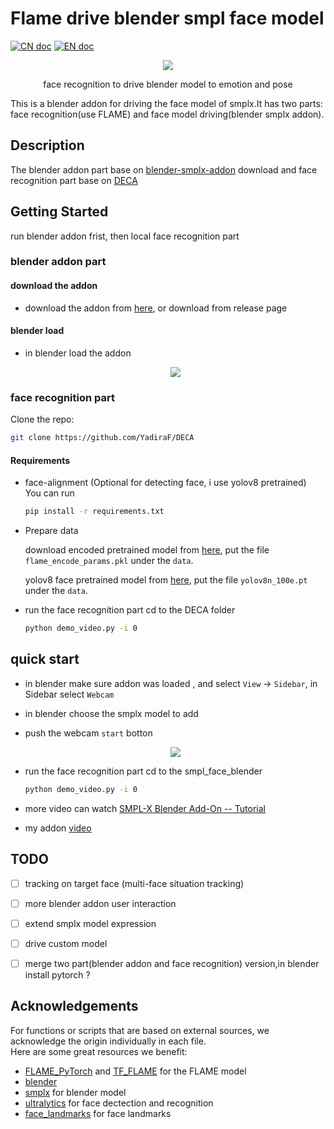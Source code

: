 # Flame drive blender smpl face model 
<p align="left">
<a href="Doc/README_CN.md"><img src="https://img.shields.io/badge/文档-中文版-blue.svg" alt="CN doc"></a> 
<a href="README.md"><img src="https://img.shields.io/badge/document-English-blue.svg" alt="EN doc"></a>
</p>

  <p align="center"> 
  <img src="Doc/cut.gif">
  </p>
  <p align="center">face recognition to drive blender model to emotion and pose <p align="center">


This is a blender addon for driving the face model of smplx.It has two parts: face recognition(use FLAME) and face model driving(blender smplx addon).


## Description
The blender addon part base on [blender-smplx-addon](https://smpl-x.is.tue.mpg.de/) download and face recognition part base on [DECA](https://github.com/yfeng95/DECA)


  
## Getting Started
run blender addon frist, then local face recognition part
### blender addon part

#### download the addon

* download the addon from [here](https://drive.google.com/file/d/1QYBQjPlzC7Xk06JVYWWQSltdx7gg70c_/view?usp=sharing), or download from release page


#### blender load
* in blender load the addon

    <p align="center">   
    <img src="Doc/load_addon.gif">
    </p>



### face recognition part

Clone the repo:
  ```bash
  git clone https://github.com/YadiraF/DECA
  ```  

#### Requirements
 
* face-alignment (Optional for detecting face, i use yolov8 pretrained)  
  You can run 
  ```bash
  pip install -r requirements.txt
  ```
 

* Prepare data   
  
  download encoded pretrained model from [here](https://drive.google.com/file/d/16bfjajmNJtsQT6pXN0me_FKFGJnhCTPY/view?usp=sharing), put the file `flame_encode_params.pkl` under the `data`.

  yolov8 face pretrained model from [here](https://drive.google.com/file/d/1SxyTynMZhRJu0goGhNL4PVUFTMgGEgv4/view?usp=sharing), put the file `yolov8n_100e.pt` under the `data`.

  

* run the face recognition part
  cd to the DECA folder
  ```bash
  python demo_video.py -i 0
  ```
    


## quick start


* in blender make sure addon was loaded , and select `View` -> `Sidebar`, in Sidebar select `Webcam`

* in blender choose the smplx model to add 
  

* push the webcam `start` botton
  <p align="center">   
  <img src="Doc/start.gif">
  </p>

* run the face recognition part
  cd to the smpl_face_blender 
  ```bash
  python demo_video.py -i 0
  ```

* more video can watch [SMPL-X Blender Add-On -- Tutorial](https://www.youtube.com/watch?v=DY2k29Jef94) 
* my addon [video](https://www.bilibili.com/video/BV12D421A7Gf/?spm_id_from=333.999.0.0&vd_source=68a5de8a8ffee0752ac60feb59fc0d68) 


## TODO
- [ ] tracking on target face (multi-face situation tracking)
- [ ] more blender addon user interaction
- [ ] extend smplx model expression
- [ ] drive custom model
- [ ] merge two part(blender addon and face recognition) version,in blender install pytorch ?


## Acknowledgements
For functions or scripts that are based on external sources, we acknowledge the origin individually in each file.  
Here are some great resources we benefit:  
- [FLAME_PyTorch](https://github.com/soubhiksanyal/FLAME_PyTorch) and [TF_FLAME](https://github.com/TimoBolkart/TF_FLAME) for the FLAME model  
- [blender](https://www.blender.org/download/) 
- [smplx](https://smpl-x.is.tue.mpg.de/) for blender model
- [ultralytics](https://github.com/ultralytics/ultralytics) for face dectection and recognition
- [face_landmarks](https://github.com/1adrianb/face-alignment) for face landmarks



